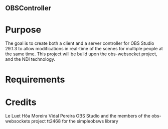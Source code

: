 ## OBSController

# Purpose
The goal is to create both a client and a server controller for OBS Studio 29.1.3 to allow modifications in real-time of the scenes for multiple people at the same time.
This project will be build upon the obs-websocket project, and the NDI technology.

# Requirements


# Credits
Le Luet Hôa
Moreira Vidal Pereira
OBS Studio and the members of the obs-websockets project
tt2468 for the simpleobsws library
